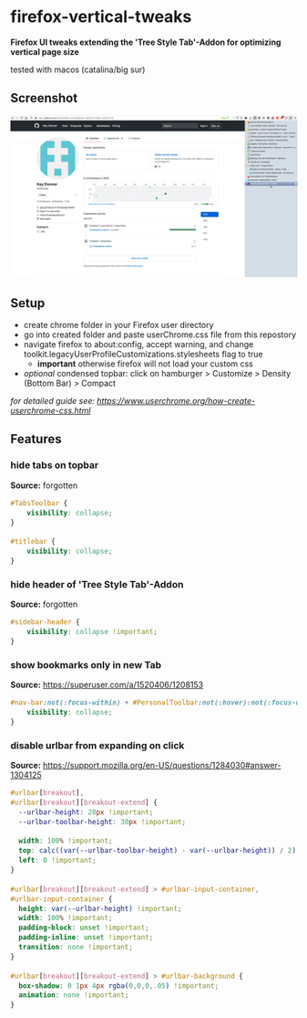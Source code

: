 # firefox-vertical-tweaks
**Firefox UI tweaks extending the 'Tree Style Tab'-Addon for optimizing vertical page size**

tested with macos (catalina/big sur)

## Screenshot
![Screenshot](/screenshot_2020-08-12_131154.png?raw=true "")

## Setup
- create chrome folder in your Firefox user directory
- go into created folder and paste userChrome.css file from this repostory
- navigate firefox to about:config, accept warning, and change toolkit.legacyUserProfileCustomizations.stylesheets flag to true
    - **important** otherwise firefox will not load your custom css
- *optional* condensed topbar: click on hamburger > Customize > Density (Bottom Bar) > Compact

*for detailed guide see: https://www.userchrome.org/how-create-userchrome-css.html*

## Features
### hide tabs on topbar
**Source:** forgotten
```css
#TabsToolbar {
    visibility: collapse;
}

#titlebar {
    visibility: collapse;
}
```

### hide header of 'Tree Style Tab'-Addon
**Source:** forgotten
```css
#sidebar-header {
    visibility: collapse !important;
}
```

### show bookmarks only in new Tab
**Source:** https://superuser.com/a/1520406/1208153
```css
#nav-bar:not(:focus-within) + #PersonalToolbar:not(:hover):not(:focus-within):not([customizing]) { 
    visibility: collapse; 
}
```

### disable urlbar from expanding on click
**Source:** https://support.mozilla.org/en-US/questions/1284030#answer-1304125
```css
#urlbar[breakout],
#urlbar[breakout][breakout-extend] {
  --urlbar-height: 28px !important;
  --urlbar-toolbar-height: 30px !important;

  width: 100% !important;
  top: calc((var(--urlbar-toolbar-height) - var(--urlbar-height)) / 2) !important;
  left: 0 !important;
}

#urlbar[breakout][breakout-extend] > #urlbar-input-container,
#urlbar-input-container {
  height: var(--urlbar-height) !important;
  width: 100% !important;
  padding-block: unset !important;
  padding-inline: unset !important;
  transition: none !important;
}

#urlbar[breakout][breakout-extend] > #urlbar-background {
  box-shadow: 0 1px 4px rgba(0,0,0,.05) !important;
  animation: none !important;
}
```
